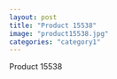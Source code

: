 ```yaml
---
layout: post
title: "Product 15538"
image: "product15538.jpg"
categories: "category1"
---
```

Product 15538
